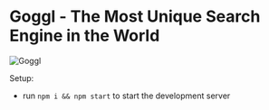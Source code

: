 # Goggl - The Most Unique Search Engine in the World

![Goggl](https://i.ibb.co/yQdYhtq/image.png)

Setup:
- run ```npm i && npm start``` to start the development server